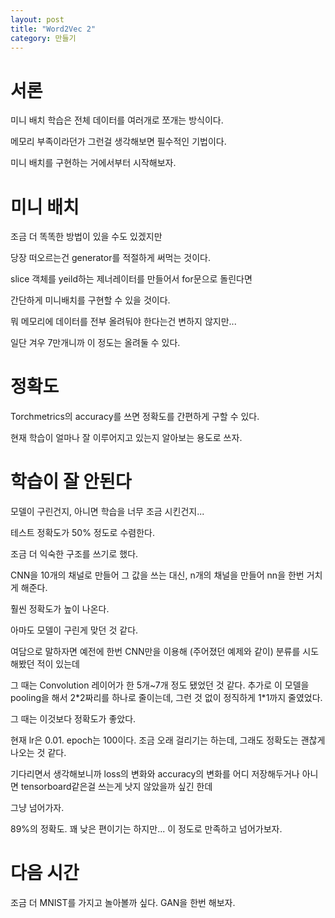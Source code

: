 ```yaml
---
layout: post
title: "Word2Vec 2"
category: 만들기
---
```


# 서론

미니 배치 학습은 전체 데이터를 여러개로 쪼개는 방식이다.

메모리 부족이라던가 그런걸 생각해보면 필수적인 기법이다.

미니 배치를 구현하는 거에서부터 시작해보자.

# 미니 배치

조금 더 똑똑한 방법이 있을 수도 있겠지만

당장 떠오르는건 generator를 적절하게 써먹는 것이다.

slice 객체를 yeild하는 제너레이터를 만들어서 for문으로 돌린다면

간단하게 미니배치를 구현할 수 있을 것이다.

뭐 메모리에 데이터를 전부 올려둬야 한다는건 변하지 않지만...

일단 겨우 7만개니까 이 정도는 올려둘 수 있다.

# 정확도

Torchmetrics의 accuracy를 쓰면 정확도를 간편하게 구할 수 있다.

현재 학습이 얼마나 잘 이루어지고 있는지 알아보는 용도로 쓰자.

# 학습이 잘 안된다

모델이 구린건지, 아니면 학습을 너무 조금 시킨건지...

테스트 정확도가 50% 정도로 수렴한다.

조금 더 익숙한 구조를 쓰기로 했다.

CNN을 10개의 채널로 만들어 그 값을 쓰는 대신, n개의 채널을 만들어 nn을 한번 거치게 해준다.

훨씬 정확도가 높이 나온다.

아마도 모델이 구린게 맞던 것 같다.

여담으로 말하자면 예전에 한번 CNN만을 이용해 (주어졌던 예제와 같이) 분류를 시도해봤던 적이 있는데

그 때는 Convolution 레이어가 한 5개~7개 정도 됐었던 것 같다. 추가로 이 모델을 pooling을 해서 2\*2짜리를 하나로 줄이는데, 그런 것 없이 정직하게 1\*1까지 줄였었다.

그 때는 이것보다 정확도가 좋았다.

현재 lr은 0.01. epoch는 100이다. 조금 오래 걸리기는 하는데, 그래도 정확도는 괜찮게 나오는 것 같다.

기다리면서 생각해보니까 loss의 변화와 accuracy의 변화를 어디 저장해두거나 아니면 tensorboard같은걸 쓰는게 낫지 않았을까 싶긴 한데

그냥 넘어가자.

89%의 정확도. 꽤 낮은 편이기는 하지만... 이 정도로 만족하고 넘어가보자.

# 다음 시간

조금 더 MNIST를 가지고 놀아볼까 싶다. GAN을 한번 해보자.
